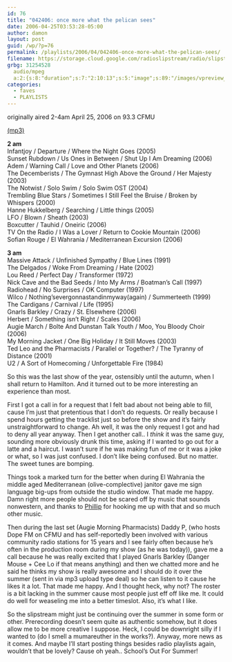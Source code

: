 ```yaml
---
id: 76
title: "042406: once more what the pelican sees"
date: 2006-04-25T03:53:28-05:00
author: damon
layout: post
guid: /wp/?p=76
permalink: /playlists/2006/04/042406-once-more-what-the-pelican-sees/
filename: https://storage.cloud.google.com/radioslipstream/radio/slipstream042406.mp3
grbg: 31254528
  audio/mpeg
  a:2:{s:8:"duration";s:7:"2:10:13";s:5:"image";s:89:"/images/vpreview_center.png";}
categories:
  - faves
  - PLAYLISTS
---
```


originally aired 2-4am April 25, 2006 on 93.3 CFMU

[(mp3)](https://storage.cloud.google.com/radioslipstream/radio/slipstream042406.mp3)

**2 am**  
Infantjoy / Departure / Where the Night Goes (2005)  
Sunset Rubdown / Us Ones in Between / Shut Up I Am Dreaming (2006)  
Adem / Warning Call / Love and Other Planets (2006)  
The Decemberists / The Gymnast High Above the Ground / Her Majesty (2003)  
The Notwist / Solo Swim / Solo Swim OST (2004)  
Trembling Blue Stars / Sometimes I Still Feel the Bruise / Broken by Whispers (2000)  
Hanne Hukkelberg / Searching / Little things (2005)  
LFO / Blown / Sheath (2003)  
Boxcutter / Tauhid / Oneiric (2006)  
TV On the Radio / I Was a Lover / Return to Cookie Mountain (2006)  
Sofian Rouge / El Wahrania / Mediterranean Excursion (2006)

**3 am**  
Massive Attack / Unfinished Sympathy / Blue Lines (1991)  
The Delgados / Woke From Dreaming / Hate (2002)  
Lou Reed / Perfect Day / Transformer (1972)  
Nick Cave and the Bad Seeds / Into My Arms / Boatman’s Call (1997)  
Radiohead / No Surprises / OK Computer (1997)  
Wilco / Nothing’severgonnastandinmyway(again) / Summerteeth (1999)  
The Cardigans / Carnival / Life (1995)  
Gnarls Barkley / Crazy / St. Elsewhere (2006)  
Herbert / Something isn’t Right / Scales (2006)  
Augie March / Bolte And Dunstan Talk Youth / Moo, You Bloody Choir (2006)  
My Morning Jacket / One Big Holiday / It Still Moves (2003)  
Ted Leo and the Pharmacists / Parallel or Together? / The Tyranny of Distance (2001)  
U2 / A Sort of Homecoming / Unforgettable Fire (1984)

So this was the last show of the year, ostensibly until the autumn, when I shall return to Hamilton. And it turned out to be more interesting an experience than most.

First I got a call in for a request that I felt bad about not being able to fill, cause I’m just that pretentious that I don’t do requests. Or really because I spend hours getting the tracklist just so before the show and it’s fairly unstraightforward to change. Ah well, it was the only request I got and had to deny all year anyway. Then I get another call.. I _think_ it was the same guy, sounding more obviously drunk this time, asking if I wanted to go out for a latte and a haircut. I wasn’t sure if he was making fun of me or it was a joke or what, so I was just confused. I don’t like being confused. But no matter. The sweet tunes are bomping.

Things took a marked turn for the better when during El Wahrania the middle aged Mediterranean (olive-complective) janitor gave me sign language big-ups from outside the studio window. That made me happy. Damn right more people should not be scared off by music that sounds nonwestern, and thanks to [Phillip](http://www.solakov.com) for hooking me up with that and so much other music.

Then during the last set (Augie Morning Pharmacists) Daddy P, (who hosts Dope FM on CFMU and has self-reportedly been involved with various community radio stations for 15 years and I see fairly often because he’s often in the production room during my show (as he was today)), gave me a call because he was really excited that I played Gnarls Barkley (Danger Mouse + Cee Lo if that means anything) and then we chatted more and he said he thinks my show is really awesome and I should do it over the summer (sent in via mp3 upload type deal) so he can listen to it cause he likes it a lot. That made me happy. And I thought heck, why not? The roster is a bit lacking in the summer cause most people just eff off like me. It could do well for weaseling me into a better timeslot. Also, it’s what I like.

So the slipstream might just be continuing over the summer in some form or other. Prerecording doesn’t seem quite as authentic somehow, but it does allow me to be more creative I suppose. Heck, I could be downright silly if I wanted to (do I smell a mumareuther in the works?). Anyway, more news as it comes. And maybe I’ll start posting things besides radio playlists again, wouldn’t that be lovely? Cause oh yeah.. School’s Out For Summer!
